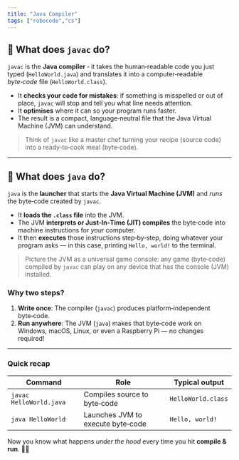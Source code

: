 ```yaml
---
title: "Java Compiler"
tags: ["robocode","cs"]
---
```


## 🔨 What does `javac` do?

`javac` is the **Java compiler** ‑ it takes the human‑readable code you just typed (`HelloWorld.java`) and translates it into a computer‑readable *byte‑code* file (`HelloWorld.class`).

* It **checks your code for mistakes**: if something is misspelled or out of place, `javac` will stop and tell you what line needs attention.
* It **optimises** where it can so your program runs faster.
* The result is a compact, language‑neutral file that the Java Virtual Machine (JVM) can understand.

> Think of `javac` like a master chef turning your recipe (source code) into a ready‑to‑cook meal (byte‑code).

---

## 🚀 What does `java` do?

`java` is the **launcher** that starts the **Java Virtual Machine (JVM)** and *runs* the byte‑code created by `javac`.

* It **loads the `.class` file** into the JVM.
* The JVM **interprets or Just‑In‑Time (JIT) compiles** the byte‑code into machine instructions for *your* computer.
* It then **executes** those instructions step‑by‑step, doing whatever your program asks — in this case, printing `Hello, world!` to the terminal.

> Picture the JVM as a universal game console: any game (byte‑code) compiled by `javac` can play on any device that has the console (JVM) installed.

### Why two steps?

1. **Write once**: The compiler (`javac`) produces platform‑independent byte‑code.
2. **Run anywhere**: The JVM (`java`) makes that byte‑code work on Windows, macOS, Linux, or even a Raspberry Pi — no changes required!

---

### Quick recap

| Command                 | Role                              | Typical output     |
| ----------------------- | --------------------------------- | ------------------ |
| `javac HelloWorld.java` | Compiles source to byte‑code      | `HelloWorld.class` |
| `java HelloWorld`       | Launches JVM to execute byte‑code | `Hello, world!`    |

Now you know what happens *under the hood* every time you hit **compile & run**. 🚗💨
